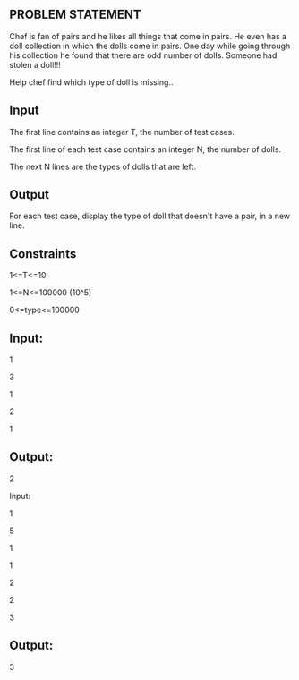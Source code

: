 ## PROBLEM STATEMENT 

Chef is fan of pairs and he likes all things that come in pairs. He even has a doll collection in which the dolls come in pairs. 
One day while going through his collection he found that there are odd number of dolls. Someone had stolen a doll!!!

Help chef find which type of doll is missing..

## Input

The first line contains an integer T, the number of test cases. 

The first line of each test case contains an integer N, the number of dolls. 

The next N lines are the types of dolls that are left.

## Output

For each test case, display the type of doll that doesn't have a pair, in a new line.

## Constraints

1<=T<=10 

1<=N<=100000 (10^5) 

0<=type<=100000 

## Input:

1

3

1 

2

1


## Output:

2



Input:

1

5

1

1

2

2

3

## Output:

3
